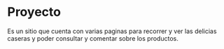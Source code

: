# Proyecto
Es un sitio que cuenta con varias paginas para recorrer y ver las delicias caseras y poder consultar y comentar sobre los productos.
